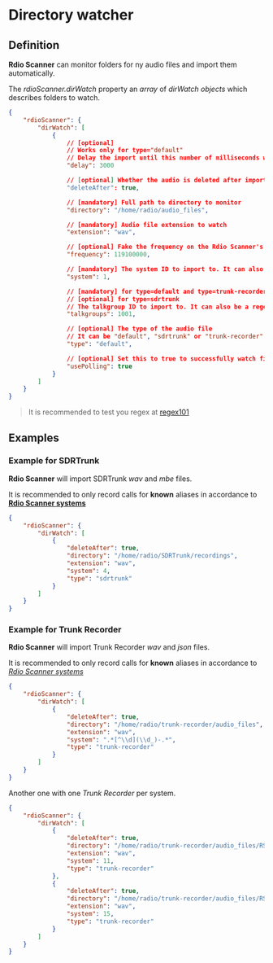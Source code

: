 # Directory watcher

## Definition

**Rdio Scanner** can monitor folders for ny audio files and import them automatically.

The *rdioScanner.dirWatch* property an *array* of *dirWatch objects* which describes folders to watch.

```json
{
    "rdioScanner": {
        "dirWatch": [
            {
                // [optional]
                // Works only for type="default"
                // Delay the import until this number of milliseconds without any modification of the file
                "delay": 3000

                // [optional] Whether the audio is deleted after importation (defaults to false)
                "deleteAfter": true,

                // [mandatory] Full path to directory to monitor
                "directory": "/home/radio/audio_files",

                // [mandatory] Audio file extension to watch
                "extension": "wav",

                // [optional] Fake the frequency on the Rdio Scanner's display (in hertz)
                "frequency": 119100000,

                // [mandatory] The system ID to import to. It can also be a regex string 
                "system": 1,

                // [mandatory] for type=default and type=trunk-recorder
                // [optional] for type=sdrtrunk
                // The talkgroup ID to import to. It can also be a regex string 
                "talkgroups": 1001,

                // [optional] The type of the audio file
                // It can be "default", "sdrtrunk" or "trunk-recorder"
                "type": "default",

                // [optional] Set this to true to successfully watch files over a network
                "usePolling": true
            }
        ]
    }
}
```

> It is recommended to test you regex at [regex101](https://regex101.com/)

## Examples

### Example for SDRTrunk

**Rdio Scanner** will import SDRTrunk *wav* and *mbe* files.

It is recommended to only record calls for **known** aliases in accordance to **[Rdio Scanner systems](./systems.md)**

```json
{
    "rdioScanner": {
        "dirWatch": [
            {
                "deleteAfter": true,
                "directory": "/home/radio/SDRTrunk/recordings",
                "extension": "wav",
                "system": 4,
                "type": "sdrtrunk"
            }
        ]
    }
}
```

### Example for Trunk Recorder

**Rdio Scanner** will import Trunk Recorder *wav* and *json* files.

It is recommended to only record calls for **known** aliases in accordance to *[Rdio Scanner systems](./systems.md)*

```json
{
    "rdioScanner": {
        "dirWatch": [
            {
                "deleteAfter": true,
                "directory": "/home/radio/trunk-recorder/audio_files",
                "extension": "wav",
                "system": ".*[^\\d](\\d_)-.*",
                "type": "trunk-recorder"
            }
        ]
    }
}
```

Another one with one *Trunk Recorder* per system.

```json
{
    "rdioScanner": {
        "dirWatch": [
            {
                "deleteAfter": true,
                "directory": "/home/radio/trunk-recorder/audio_files/RSP25MTL1",
                "extension": "wav",
                "system": 11,
                "type": "trunk-recorder"
            },
            {
                "deleteAfter": true,
                "directory": "/home/radio/trunk-recorder/audio_files/RSP25MTL5",
                "extension": "wav",
                "system": 15,
                "type": "trunk-recorder"
            }
        ]
    }
}
```
